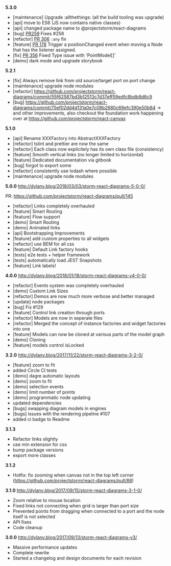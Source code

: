 __5.3.0__

* [maintenance] Upgrade :allthethings: (all the build tooling was upgrade)
* [api] move to ES6 (JS now contains native classes)
* [api] changed package name to @projectstorm/react-diagrams
* [bug] [PR259](https://github.com/projectstorm/react-diagrams/pull/259) Fixes #258
* [refactor] [PR 306](https://github.com/projectstorm/react-diagrams/pull/306) `:any` fix
* [feature] [PR 178](https://github.com/projectstorm/react-diagrams/pull/178) Trigger a positionChanged event when moving a Node that has the listener assigned.
* [fix] [PR 356](https://github.com/projectstorm/react-diagrams/pull/356) Fixed Type issue with 'PointModel[]'
* [demo] dark mode and upgrade storybook

__5.2.1__

* [fix] Always remove link from old source/target port on port change
* [maintenance] upgrade node modules
* [refactor] https://github.com/projectstorm/react-diagrams/commit/55f62587bd3b12513c7d37eff59edfc8bdb8d6c9
* [bug] https://github.com/projectstorm/react-diagrams/commit/75ef02dd4d131a0e7c08b2680c69efc390e50b84
-> and other improvements, also checkout the foundation work happening over at https://github.com/projectstorm/react-canvas

__5.1.0__ 

* [api] Rename XXXFactory into AbstractXXXFactory
* [refactor] tslint and prettier are now the same
* [refactor] Each class now explicitely has its own class file (consistency)
* [feature] Smooth vertical links (no longer limited to horizontal)
* [feature] Dedicated documentation via gitbook
* [bug] forgot to export some
* [refactor] consistently use lodash where possible
* [maintenance] upgrade node modules

__5.0.0__ http://dylanv.blog/2018/03/03/storm-react-diagrams-5-0-0/

PR: https://github.com/projectstorm/react-diagrams/pull/145

* [refactor] Links completely overhauled
* [feature] Smart Routing
* [feature] Flow support
* [demo] Smart Routing
* [demo] Animated links
* [api] Bootstrapping Improvements
* [feature] add custom properties to all widgets
* [refactor] use BEM for all css
* [feature] Default Link factory hooks
* [tests] e2e tests + helper framework
* [tests] automatically load JEST Snapshots
* [feature] Link labels!

__4.0.0__ http://dylanv.blog/2018/01/18/storm-react-diagrams-v4-0-0/

* [refactor] Events system was completely overhauled
* [demo] Custom Link Sizes
* [refactor] Demos are now much more verbose and better managed
* [update] node packages
* [bug] Fix #129
* [feature] Control link creation through ports
* [refactor] Models are now in seperate files
* [refactor] Merged the concept of instance factories and widget factories into one
* [feature] Models can now be cloned at various parts of the model graph
* [demo] Cloning
* [feature] models control isLocked 

__3.2.0__ http://dylanv.blog/2017/11/22/storm-react-diagrams-3-2-0/
* [feature] zoom to fit
* added Circle CI tests
* [demo] dagre automatic layouts
* [demo] zoom to fit
* [demo] selection events
* [demo] limit number of points
* [demo] programmatic node updating
* updated dependencies
* [bugs] swapping diagram models in engines
* [bugs] issues with the rendering pipeline #107
* added ci badge to Readme

__3.1.3__ 
* Refactor links slightly
* use min extension for css
* bump package versions
* export more classes

__3.1.2__ 
* Hotfix: fix zooming when canvas not in the top left corner
(https://github.com/projectstorm/react-diagrams/pull/88)

__3.1.0__ http://dylanv.blog/2017/09/15/storm-react-diagrams-3-1-0/
* Zoom relative to mouse location
* Fixed links not connecting when grid is larger than port size
* Prevented points from dragging when connected to a port and the node itself is not selected
* API fixes
* Code cleanup 

__3.0.0__ http://dylanv.blog/2017/09/13/storm-react-diagrams-v3/
* Massive performance updates
* Complete rewrite
* Started a changelog and design documents for each revision
